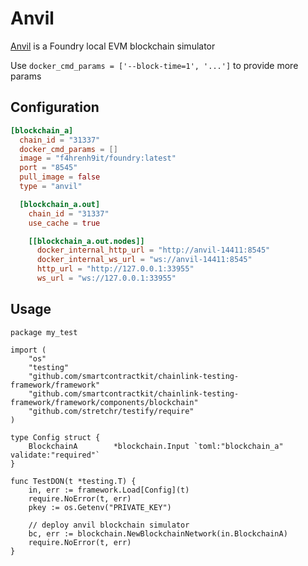 # Anvil
[Anvil](https://book.getfoundry.sh/anvil/) is a Foundry local EVM blockchain simulator

Use `docker_cmd_params = ['--block-time=1', '...']` to provide more params

## Configuration
```toml
[blockchain_a]
  chain_id = "31337"
  docker_cmd_params = []
  image = "f4hrenh9it/foundry:latest"
  port = "8545"
  pull_image = false
  type = "anvil"

  [blockchain_a.out]
    chain_id = "31337"
    use_cache = true

    [[blockchain_a.out.nodes]]
      docker_internal_http_url = "http://anvil-14411:8545"
      docker_internal_ws_url = "ws://anvil-14411:8545"
      http_url = "http://127.0.0.1:33955"
      ws_url = "ws://127.0.0.1:33955"
```

## Usage
```golang
package my_test

import (
	"os"
	"testing"
	"github.com/smartcontractkit/chainlink-testing-framework/framework"
	"github.com/smartcontractkit/chainlink-testing-framework/framework/components/blockchain"
	"github.com/stretchr/testify/require"
)

type Config struct {
	BlockchainA        *blockchain.Input `toml:"blockchain_a" validate:"required"`
}

func TestDON(t *testing.T) {
	in, err := framework.Load[Config](t)
	require.NoError(t, err)
	pkey := os.Getenv("PRIVATE_KEY")

	// deploy anvil blockchain simulator
	bc, err := blockchain.NewBlockchainNetwork(in.BlockchainA)
	require.NoError(t, err)
}
```

